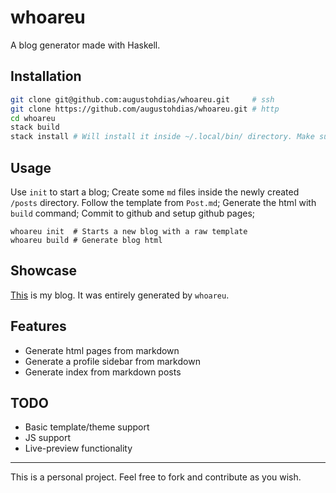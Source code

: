 # whoareu

A blog generator made with Haskell.

## Installation

```bash
git clone git@github.com:augustohdias/whoareu.git     # ssh
git clone https://github.com/augustohdias/whoareu.git # http
cd whoareu
stack build
stack install # Will install it inside ~/.local/bin/ directory. Make sure it is also inside your PATH.
```

## Usage

Use `init` to start a blog;
Create some `md` files inside the newly created `/posts` directory. Follow the template from `Post.md`;
Generate the html with `build` command;
Commit to github and setup github pages;

```
whoareu init  # Starts a new blog with a raw template
whoareu build # Generate blog html
```

## Showcase

[This](https://augustohdias.github.io/whoami/) is my blog. It was entirely generated by `whoareu`.

## Features

- Generate html pages from markdown
- Generate a profile sidebar from markdown
- Generate index from markdown posts

## TODO

- Basic template/theme support
- JS support
- Live-preview functionality

---

This is a personal project. Feel free to fork and contribute as you wish.
